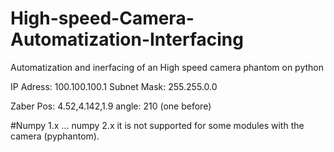 # High-speed-Camera-Automatization-Interfacing
Automatization and inerfacing of an High speed camera phantom on python

IP Adress: 100.100.100.1
Subnet Mask: 255.255.0.0

Zaber Pos: 4.52,4.142,1.9
angle: 210 (one before)

#Numpy 1.x ... numpy 2.x it is not supported for some modules with the camera (pyphantom).